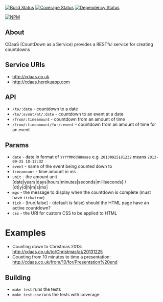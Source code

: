 [![Build Status](https://travis-ci.org/BoyCook/CDaaS.png?branch=master)](https://travis-ci.org/BoyCook/CDaaS)
[![Coverage Status](https://coveralls.io/repos/BoyCook/CDaaS/badge.png)](https://coveralls.io/r/BoyCook/CDaaS)
[![Dependency Status](https://gemnasium.com/BoyCook/CDaaS.png)](https://gemnasium.com/BoyCook/CDaaS)

[![NPM](https://nodei.co/npm/cdaas.png?downloads=true)](https://nodei.co/npm/cdaas) 

## About
CDaaS (CountDown as a Service) provides a RESTful service for creating countdowns

## Service URIs
* http://cdaas.co.uk
* http://cdaas.herokuapp.com

## API
* `/to/:date` - countdown to a date
* `/to/:event/at/:date` - countdown to an event at a date
* `/from/:timeamount` - countdown from an amount of time
* `/from/:timeamount/for/:event` - countdown from an amount of time for an event

## Params
* `date` - date in format of `YYYYMMddHHmmss` e.g. `20130925181232` means `2013-09-25 18:12:32`
* `event` - name of the event being counted down to
* `timeamount` - time amount in ms
* `unit` - the amount unit [date|years|days|hours|minutes|seconds|milliseconds] / [dt|y|d|h|m|s|ms]
* `mgs` - the message to display when the countdown is complete (must have `tick=true`)
* `tick` - [true|false] - (default is false) should the HTML page have an active countdown? 
* `css` - the URI for custom CSS to be applied to HTML

# Examples
* Counting down to Christmas 2013: http://cdaas.co.uk/to/Christmas/at/20131225
* Counting from 10 minutes to time a presentation: http://cdaas.co.uk/from/10/for/Presentation%20end

## Building
* `make test` runs the tests
* `make test-cov` runs the tests with coverage
